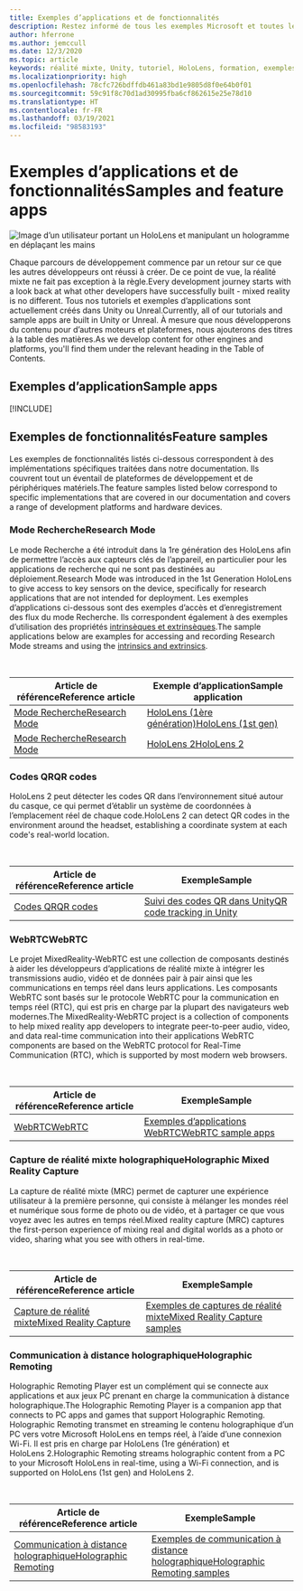 ```yaml
---
title: Exemples d’applications et de fonctionnalités
description: Restez informé de tous les exemples Microsoft et toutes les applications des fonctionnalités de réalité mixte disponibles pour HoloLens.
author: hferrone
ms.author: jemccull
ms.date: 12/3/2020
ms.topic: article
keywords: réalité mixte, Unity, tutoriel, HoloLens, formation, exemples, MRTK, mode de recherche, HoloLens 2, codes QR, WebRTC, Capture de Réalité Mixte, communication à distance holographique, outils d’expérience utilisateur
ms.localizationpriority: high
ms.openlocfilehash: 78cfc726bdffdb461a83bd1e9805d8f0e64b0f01
ms.sourcegitcommit: 59c91f8c70d1ad30995fba6cf862615e25e78d10
ms.translationtype: HT
ms.contentlocale: fr-FR
ms.lasthandoff: 03/19/2021
ms.locfileid: "98583193"
---
```

# <a name="samples-and-feature-apps"></a><span data-ttu-id="45aee-104">Exemples d’applications et de fonctionnalités</span><span class="sxs-lookup"><span data-stu-id="45aee-104">Samples and feature apps</span></span>

![Image d’un utilisateur portant un HoloLens et manipulant un hologramme en déplaçant les mains](unreal/images/unreal-developer.jpg)

<span data-ttu-id="45aee-106">Chaque parcours de développement commence par un retour sur ce que les autres développeurs ont réussi à créer. De ce point de vue, la réalité mixte ne fait pas exception à la règle.</span><span class="sxs-lookup"><span data-stu-id="45aee-106">Every development journey starts with a look back at what other developers have successfully built - mixed reality is no different.</span></span> <span data-ttu-id="45aee-107">Tous nos tutoriels et exemples d’applications sont actuellement créés dans Unity ou Unreal.</span><span class="sxs-lookup"><span data-stu-id="45aee-107">Currently, all of our tutorials and sample apps are built in Unity or Unreal.</span></span> <span data-ttu-id="45aee-108">À mesure que nous développerons du contenu pour d’autres moteurs et plateformes, nous ajouterons des titres à la table des matières.</span><span class="sxs-lookup"><span data-stu-id="45aee-108">As we develop content for other engines and platforms, you'll find them under the relevant heading in the Table of Contents.</span></span>

## <a name="sample-apps"></a><span data-ttu-id="45aee-109">Exemples d’application</span><span class="sxs-lookup"><span data-stu-id="45aee-109">Sample apps</span></span>

[!INCLUDE[](includes/tabs-samples.md)]

## <a name="feature-samples"></a><span data-ttu-id="45aee-110">Exemples de fonctionnalités</span><span class="sxs-lookup"><span data-stu-id="45aee-110">Feature samples</span></span>

<span data-ttu-id="45aee-111">Les exemples de fonctionnalités listés ci-dessous correspondent à des implémentations spécifiques traitées dans notre documentation. Ils couvrent tout un éventail de plateformes de développement et de périphériques matériels.</span><span class="sxs-lookup"><span data-stu-id="45aee-111">The feature samples listed below correspond to specific implementations that are covered in our documentation and covers a range of development platforms and hardware devices.</span></span>

### <a name="research-mode"></a><span data-ttu-id="45aee-112">Mode Recherche</span><span class="sxs-lookup"><span data-stu-id="45aee-112">Research Mode</span></span>

<span data-ttu-id="45aee-113">Le mode Recherche a été introduit dans la 1re génération des HoloLens afin de permettre l’accès aux capteurs clés de l’appareil, en particulier pour les applications de recherche qui ne sont pas destinées au déploiement.</span><span class="sxs-lookup"><span data-stu-id="45aee-113">Research Mode was introduced in the 1st Generation HoloLens to give access to key sensors on the device, specifically for research applications that are not intended for deployment.</span></span> <span data-ttu-id="45aee-114">Les exemples d’applications ci-dessous sont des exemples d’accès et d’enregistrement des flux du mode Recherche. Ils correspondent également à des exemples d’utilisation des propriétés [intrinsèques et extrinsèques](/windows/mixed-reality/locatable-camera#locating-the-device-camera-in-the-world).</span><span class="sxs-lookup"><span data-stu-id="45aee-114">The sample applications below are examples for accessing and recording Research Mode streams and using the [intrinsics and extrinsics](/windows/mixed-reality/locatable-camera#locating-the-device-camera-in-the-world).</span></span>

<br>

| <span data-ttu-id="45aee-115">Article de référence</span><span class="sxs-lookup"><span data-stu-id="45aee-115">Reference article</span></span> | <span data-ttu-id="45aee-116">Exemple d’application</span><span class="sxs-lookup"><span data-stu-id="45aee-116">Sample application</span></span> |
| --- | --- |
| [<span data-ttu-id="45aee-117">Mode Recherche</span><span class="sxs-lookup"><span data-stu-id="45aee-117">Research Mode</span></span>](platform-capabilities-and-apis/research-mode.md) | [<span data-ttu-id="45aee-118">HoloLens (1ère génération)</span><span class="sxs-lookup"><span data-stu-id="45aee-118">HoloLens (1st gen)</span></span>](https://github.com/microsoft/HoloLensForCV/tree/master/Samples) |
| [<span data-ttu-id="45aee-119">Mode Recherche</span><span class="sxs-lookup"><span data-stu-id="45aee-119">Research Mode</span></span>](platform-capabilities-and-apis/research-mode.md) | [<span data-ttu-id="45aee-120">HoloLens 2</span><span class="sxs-lookup"><span data-stu-id="45aee-120">HoloLens 2</span></span>](https://github.com/microsoft/HoloLens2ForCV/tree/main/Samples) |

### <a name="qr-codes"></a><span data-ttu-id="45aee-121">Codes QR</span><span class="sxs-lookup"><span data-stu-id="45aee-121">QR codes</span></span>

<span data-ttu-id="45aee-122">HoloLens 2 peut détecter les codes QR dans l’environnement situé autour du casque, ce qui permet d’établir un système de coordonnées à l’emplacement réel de chaque code.</span><span class="sxs-lookup"><span data-stu-id="45aee-122">HoloLens 2 can detect QR codes in the environment around the headset, establishing a coordinate system at each code's real-world location.</span></span>

<br>

| <span data-ttu-id="45aee-123">Article de référence</span><span class="sxs-lookup"><span data-stu-id="45aee-123">Reference article</span></span> | <span data-ttu-id="45aee-124">Exemple</span><span class="sxs-lookup"><span data-stu-id="45aee-124">Sample</span></span> |
| --- | --- |
| [<span data-ttu-id="45aee-125">Codes QR</span><span class="sxs-lookup"><span data-stu-id="45aee-125">QR codes</span></span>](platform-capabilities-and-apis/qr-code-tracking.md) | [<span data-ttu-id="45aee-126">Suivi des codes QR dans Unity</span><span class="sxs-lookup"><span data-stu-id="45aee-126">QR code tracking in Unity</span></span>](https://github.com/chgatla-microsoft/QRTracking/tree/master/SampleQRCodes) |

### <a name="webrtc"></a><span data-ttu-id="45aee-127">WebRTC</span><span class="sxs-lookup"><span data-stu-id="45aee-127">WebRTC</span></span>

<span data-ttu-id="45aee-128">Le projet MixedReality-WebRTC est une collection de composants destinés à aider les développeurs d’applications de réalité mixte à intégrer les transmissions audio, vidéo et de données pair à pair ainsi que les communications en temps réel dans leurs applications. Les composants WebRTC sont basés sur le protocole WebRTC pour la communication en temps réel (RTC), qui est pris en charge par la plupart des navigateurs web modernes.</span><span class="sxs-lookup"><span data-stu-id="45aee-128">The MixedReality-WebRTC project is a collection of components to help mixed reality app developers to integrate peer-to-peer audio, video, and data real-time communication into their applications WebRTC components are based on the WebRTC protocol for Real-Time Communication (RTC), which is supported by most modern web browsers.</span></span>

<br>

| <span data-ttu-id="45aee-129">Article de référence</span><span class="sxs-lookup"><span data-stu-id="45aee-129">Reference article</span></span> | <span data-ttu-id="45aee-130">Exemple</span><span class="sxs-lookup"><span data-stu-id="45aee-130">Sample</span></span> |
| --- | --- |
| [<span data-ttu-id="45aee-131">WebRTC</span><span class="sxs-lookup"><span data-stu-id="45aee-131">WebRTC</span></span>](https://microsoft.github.io/MixedReality-WebRTC) | [<span data-ttu-id="45aee-132">Exemples d’applications WebRTC</span><span class="sxs-lookup"><span data-stu-id="45aee-132">WebRTC sample apps</span></span>](https://github.com/microsoft/MixedReality-WebRTC/tree/master/examples) |

### <a name="holographic-mixed-reality-capture"></a><span data-ttu-id="45aee-133">Capture de réalité mixte holographique</span><span class="sxs-lookup"><span data-stu-id="45aee-133">Holographic Mixed Reality Capture</span></span>

<span data-ttu-id="45aee-134">La capture de réalité mixte (MRC) permet de capturer une expérience utilisateur à la première personne, qui consiste à mélanger les mondes réel et numérique sous forme de photo ou de vidéo, et à partager ce que vous voyez avec les autres en temps réel.</span><span class="sxs-lookup"><span data-stu-id="45aee-134">Mixed reality capture (MRC) captures the first-person experience of mixing real and digital worlds as a photo or video, sharing what you see with others in real-time.</span></span>

<br>

| <span data-ttu-id="45aee-135">Article de référence</span><span class="sxs-lookup"><span data-stu-id="45aee-135">Reference article</span></span> | <span data-ttu-id="45aee-136">Exemple</span><span class="sxs-lookup"><span data-stu-id="45aee-136">Sample</span></span> |
| --- | --- |
| [<span data-ttu-id="45aee-137">Capture de réalité mixte</span><span class="sxs-lookup"><span data-stu-id="45aee-137">Mixed Reality Capture</span></span>](platform-capabilities-and-apis/mixed-reality-capture-for-developers.md) | [<span data-ttu-id="45aee-138">Exemples de captures de réalité mixte</span><span class="sxs-lookup"><span data-stu-id="45aee-138">Mixed Reality Capture samples</span></span>](/samples/microsoft/windows-universal-samples/holographicmixedrealitycapture/) |

### <a name="holographic-remoting"></a><span data-ttu-id="45aee-139">Communication à distance holographique</span><span class="sxs-lookup"><span data-stu-id="45aee-139">Holographic Remoting</span></span>

<span data-ttu-id="45aee-140">Holographic Remoting Player est un complément qui se connecte aux applications et aux jeux PC prenant en charge la communication à distance holographique.</span><span class="sxs-lookup"><span data-stu-id="45aee-140">The Holographic Remoting Player is a companion app that connects to PC apps and games that support Holographic Remoting.</span></span> <span data-ttu-id="45aee-141">Holographic Remoting transmet en streaming le contenu holographique d’un PC vers votre Microsoft HoloLens en temps réel, à l’aide d’une connexion Wi-Fi. Il est pris en charge par HoloLens (1re génération) et HoloLens 2.</span><span class="sxs-lookup"><span data-stu-id="45aee-141">Holographic Remoting streams holographic content from a PC to your Microsoft HoloLens in real-time, using a Wi-Fi connection, and is supported on HoloLens (1st gen) and HoloLens 2.</span></span>

<br>

| <span data-ttu-id="45aee-142">Article de référence</span><span class="sxs-lookup"><span data-stu-id="45aee-142">Reference article</span></span> | <span data-ttu-id="45aee-143">Exemple</span><span class="sxs-lookup"><span data-stu-id="45aee-143">Sample</span></span> |
| --- | --- |
| [<span data-ttu-id="45aee-144">Communication à distance holographique</span><span class="sxs-lookup"><span data-stu-id="45aee-144">Holographic Remoting</span></span>](platform-capabilities-and-apis/holographic-remoting-player.md) | [<span data-ttu-id="45aee-145">Exemples de communication à distance holographique</span><span class="sxs-lookup"><span data-stu-id="45aee-145">Holographic Remoting samples</span></span>](https://github.com/microsoft/MixedReality-HolographicRemoting-Samples) |